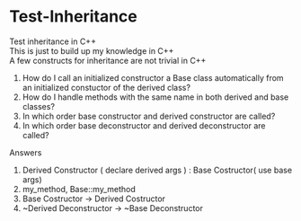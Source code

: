 # Test-Inheritance
Test inheritance in C++  
This is just to build up my knowledge in C++  
A few constructs for inheritance are not trivial in C++  
1) How do I call an initialized constructor a Base class automatically from an initialized constuctor of the derived class?  
2) How do I handle methods with the same name in both derived and base classes?  
3) In which order base constructor and derived constructor are called?  
4) In which order base deconstructor and derived deconstructor are called?  

Answers  
1) Derived Constructor ( declare derived args ) : Base Costructor( use base args)  
2) my_method, Base::my_method  
3) Base Costructor -> Derived Costructor  
4) ~Derived Deconstructor -> ~Base Deconstructor  
